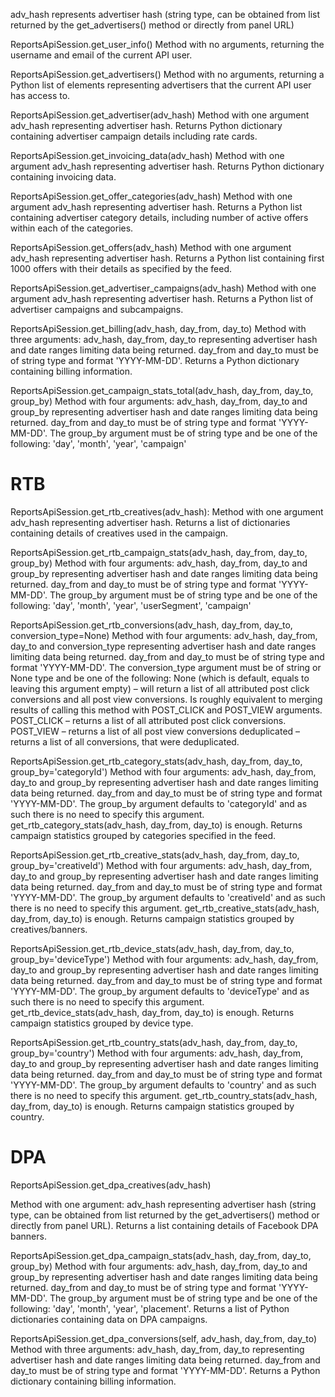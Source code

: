 
adv_hash represents advertiser hash (string type, can be obtained from
list returned by the get_advertisers() method or directly from panel URL)


ReportsApiSession.get_user_info()
Method with no arguments, returning the username and email of the current API user.

ReportsApiSession.get_advertisers()
Method with no arguments, returning a Python list of elements representing advertisers 
that the current API user has access to.

ReportsApiSession.get_advertiser(adv_hash)
Method with one argument adv_hash representing advertiser hash.
Returns Python dictionary containing advertiser campaign details including rate cards.

ReportsApiSession.get_invoicing_data(adv_hash)
Method with one argument adv_hash representing advertiser hash.
Returns Python dictionary containing invoicing data.

ReportsApiSession.get_offer_categories(adv_hash)
Method with one argument adv_hash representing advertiser hash.
Returns a Python list containing advertiser category details, including number
of active offers within each of the categories.

ReportsApiSession.get_offers(adv_hash)
Method with one argument adv_hash representing advertiser hash.
Returns a Python list containing first 1000 offers with their details as specified 
by the feed.

ReportsApiSession.get_advertiser_campaigns(adv_hash)
Method with one argument adv_hash representing advertiser hash.
Returns a Python list of advertiser campaigns and subcampaigns.

ReportsApiSession.get_billing(adv_hash, day_from, day_to)
Method with three arguments: adv_hash, day_from, day_to
representing advertiser hash and
date ranges limiting data being returned. day_from and day_to must be of string type
and format 'YYYY-MM-DD'. Returns a Python dictionary containing billing information.


ReportsApiSession.get_campaign_stats_total(adv_hash, day_from, day_to, group_by)
Method with four arguments: adv_hash, day_from, day_to and group_by
representing advertiser hash and
date ranges limiting data being returned. day_from and day_to must be of string type
and format 'YYYY-MM-DD'. The group_by argument must be of string type and be one of the 
following: 'day', 'month', 'year', 'campaign'

# RTB

ReportsApiSession.get_rtb_creatives(adv_hash):
Method with one argument adv_hash representing advertiser hash. Returns a list
of dictionaries containing details of creatives used in the campaign.

ReportsApiSession.get_rtb_campaign_stats(adv_hash, day_from, day_to, group_by)
Method with four arguments: adv_hash, day_from, day_to and group_by
representing advertiser hash and
date ranges limiting data being returned. day_from and day_to must be of string type
and format 'YYYY-MM-DD'. The group_by argument must be of string type and be one of the 
following: 'day', 'month', 'year', 'userSegment', 'campaign'



ReportsApiSession.get_rtb_conversions(adv_hash, day_from, day_to, conversion_type=None)
Method with four arguments: adv_hash, day_from, day_to and conversion_type
representing advertiser hash and date ranges limiting data being returned. day_from and day_to must be of string type
and format 'YYYY-MM-DD'. The conversion_type argument must be of string or None type and be one of the 
following: 
None (which is default, equals to leaving this argument empty) – will return a list of all attributed post click conversions and all post view conversions. Is roughly equivalent to merging results of calling this method with POST_CLICK and POST_VIEW arguments.
POST_CLICK – returns a list of all attributed post click conversions.
POST_VIEW – returns a list of all post view conversions
deduplicated – returns a list of all conversions, that were deduplicated.


ReportsApiSession.get_rtb_category_stats(adv_hash, day_from, day_to, group_by='categoryId')
Method with four arguments: adv_hash, day_from, day_to and group_by
representing advertiser hash and
date ranges limiting data being returned. day_from and day_to must be of string type
and format 'YYYY-MM-DD'. The group_by argument defaults to 'categoryId' and as such
there is no need to specify this argument. get_rtb_category_stats(adv_hash, day_from, day_to)
is enough. Returns campaign statistics grouped by categories specified in the feed.


ReportsApiSession.get_rtb_creative_stats(adv_hash, day_from, day_to, group_by='creativeId')
Method with four arguments: adv_hash, day_from, day_to and group_by
representing advertiser hash and
date ranges limiting data being returned. day_from and day_to must be of string type
and format 'YYYY-MM-DD'. The group_by argument defaults to 'creativeId' and as such
there is no need to specify this argument. get_rtb_creative_stats(adv_hash, day_from, day_to)
is enough. Returns campaign statistics grouped by creatives/banners.


ReportsApiSession.get_rtb_device_stats(adv_hash, day_from, day_to, group_by='deviceType')
Method with four arguments: adv_hash, day_from, day_to and group_by
representing advertiser hash and
date ranges limiting data being returned. day_from and day_to must be of string type
and format 'YYYY-MM-DD'. The group_by argument defaults to 'deviceType' and as such
there is no need to specify this argument. get_rtb_device_stats(adv_hash, day_from, day_to)
is enough. Returns campaign statistics grouped by device type.

ReportsApiSession.get_rtb_country_stats(adv_hash, day_from, day_to, group_by='country')
Method with four arguments: adv_hash, day_from, day_to and group_by
representing advertiser hash and
date ranges limiting data being returned. day_from and day_to must be of string type
and format 'YYYY-MM-DD'. The group_by argument defaults to 'country' and as such
there is no need to specify this argument. get_rtb_country_stats(adv_hash, day_from, day_to)
is enough. Returns campaign statistics grouped by country.

# DPA

ReportsApiSession.get_dpa_creatives(adv_hash)

Method with one argument: adv_hash representing advertiser hash 
(string type, can be obtained from list returned by the get_advertisers() 
method or directly from panel URL). Returns a list containing details of
Facebook DPA banners.

ReportsApiSession.get_dpa_campaign_stats(adv_hash, day_from, day_to, group_by)
Method with four arguments: adv_hash, day_from, day_to and group_by
representing advertiser hash and
date ranges limiting data being returned. day_from and day_to must be of string type
and format 'YYYY-MM-DD'. The group_by argument must be of string type and be one of the 
following: 'day', 'month', 'year', 'placement'. Returns a list of Python dictionaries
containing data on DPA campaigns.

ReportsApiSession.get_dpa_conversions(self, adv_hash, day_from, day_to)
Method with three arguments: adv_hash, day_from, day_to
representing advertiser hash and
date ranges limiting data being returned. day_from and day_to must be of string type
and format 'YYYY-MM-DD'. Returns a Python dictionary containing billing information.
